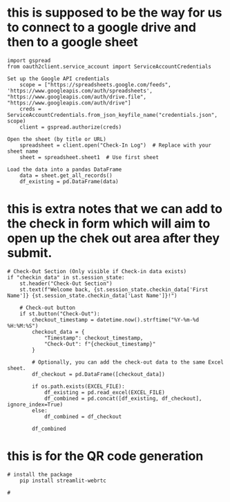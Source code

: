 # this is supposed to be the way for us to connect to a google drive and then to a google sheet

    import gspread
    from oauth2client.service_account import ServiceAccountCredentials

    Set up the Google API credentials
        scope = ["https://spreadsheets.google.com/feeds", 'https://www.googleapis.com/auth/spreadsheets', "https://www.googleapis.com/auth/drive.file", "https://www.googleapis.com/auth/drive"]
        creds = ServiceAccountCredentials.from_json_keyfile_name("credentials.json", scope)
        client = gspread.authorize(creds)

    Open the sheet (by title or URL)
        spreadsheet = client.open("Check-In Log")  # Replace with your sheet name
        sheet = spreadsheet.sheet1  # Use first sheet

    Load the data into a pandas DataFrame
        data = sheet.get_all_records()
        df_existing = pd.DataFrame(data)

# this is extra notes that we can add to the check in form which will aim to open up the chek out area after they submit. 

    # Check-Out Section (Only visible if Check-in data exists)
    if "checkin_data" in st.session_state:
        st.header("Check-Out Section")
        st.text(f"Welcome back, {st.session_state.checkin_data['First Name']} {st.session_state.checkin_data['Last Name']}!")

        # Check-out button
        if st.button("Check-Out"):
            checkout_timestamp = datetime.now().strftime("%Y-%m-%d %H:%M:%S")
            checkout_data = {
                "Timestamp": checkout_timestamp,
                "Check-Out": f"{checkout_timestamp}"
            }

            # Optionally, you can add the check-out data to the same Excel sheet.
            df_checkout = pd.DataFrame([checkout_data])

            if os.path.exists(EXCEL_FILE):
                df_existing = pd.read_excel(EXCEL_FILE)
                df_combined = pd.concat([df_existing, df_checkout], ignore_index=True)
            else:
                df_combined = df_checkout

            df_combined


# this is for the QR code generation

    # install the package
        pip install streamlit-webrtc

    #